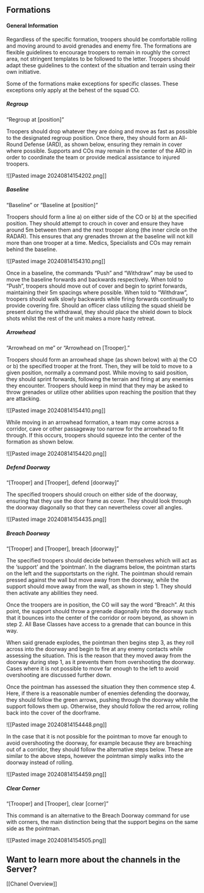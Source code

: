 ## Formations

#### General Information

Regardless of the specific formation, troopers should be comfortable rolling and moving around to avoid grenades and enemy fire. The formations are flexible guidelines to encourage troopers to remain in roughly the correct area, not stringent templates to be followed to the letter. Troopers should adapt these guidelines to the context of the situation and terrain using their own initiative.

Some of the formations make exceptions for specific classes. These exceptions only apply at the behest of the squad CO.

##### Regroup

“Regroup at [position]”

Troopers should drop whatever they are doing and move as fast as possible to the designated regroup position. Once there, they should form an All-Round Defense (ARD), as shown below, ensuring they remain in cover where possible. Supports and COs may remain in the center of the ARD in order to coordinate the team or provide medical assistance to injured troopers.

![[Pasted image 20240814154202.png]]

##### Baseline

“Baseline” or “Baseline at [position]”

Troopers should form a line a) on either side of the CO or b) at the specified position. They should attempt to crouch in cover and ensure they have around 5m between them and the next trooper along (the inner circle on the RADAR). This ensures that any grenades thrown at the baseline will not kill more than one trooper at a time. Medics, Specialists and COs may remain behind the baseline.

![[Pasted image 20240814154310.png]]

Once in a baseline, the commands “Push” and “Withdraw” may be used to move the baseline forwards and backwards respectively. When told to “Push”, troopers should move out of cover and begin to sprint forwards, maintaining their 5m spacings where possible. When told to “Withdraw”, troopers should walk slowly backwards while firing forwards continually to provide covering fire. Should an officer class utilizing the squad shield be present during the withdrawal, they should place the shield down to block shots whilst the rest of the unit makes a more hasty retreat.



##### Arrowhead

“Arrowhead on me” or “Arrowhead on [Trooper].”

Troopers should form an arrowhead shape (as shown below) with a) the CO or b) the specified trooper at the front. Then, they will be told to move to a given position, normally a command post. While moving to said position, they should sprint forwards, following the terrain and firing at any enemies they encounter. Troopers should keep in mind that they may be asked to throw grenades or utilize other abilities upon reaching the position that they are attacking.

![[Pasted image 20240814154410.png]]

While moving in an arrowhead formation, a team may come across a corridor, cave or other passageway too narrow for the arrowhead to fit through. If this occurs, troopers should squeeze into the center of the formation as shown below.

![[Pasted image 20240814154420.png]]

##### Defend Doorway

“[Trooper] and [Trooper], defend [doorway]”

The specified troopers should crouch on either side of the doorway, ensuring that they use the door frame as cover. They should look through the doorway diagonally so that they can nevertheless cover all angles.

![[Pasted image 20240814154435.png]]

##### Breach Doorway

“[Trooper] and [Trooper], breach [doorway]”

The specified troopers should decide between themselves which will act as the ‘support’ and the ‘pointman’. In the diagrams below, the pointman starts on the left and the supportstarts on the right. The pointman should remain pressed against the wall but move away from the doorway, while the support should move away from the wall, as shown in step 1. They should then activate any abilities they need.

Once the troopers are in position, the CO will say the word “Breach”. At this point, the support should throw a grenade diagonally into the doorway such that it bounces into the center of the corridor or room beyond, as shown in step 2. All Base Classes have access to a grenade that can bounce in this way.

When said grenade explodes, the pointman then begins step 3, as they roll across into the doorway and begin to fire at any enemy contacts while assessing the situation. This is the reason that they moved away from the doorway during step 1, as it prevents them from overshooting the doorway. Cases where it is not possible to move far enough to the left to avoid overshooting are discussed further down.

Once the pointman has assessed the situation they then commence step 4. Here, if there is a reasonable number of enemies defending the doorway, they should follow the green arrows, pushing through the doorway while the support follows them up. Otherwise, they should follow the red arrow, rolling back into the cover of the doorframe.

![[Pasted image 20240814154448.png]]

In the case that it is not possible for the pointman to move far enough to avoid overshooting the doorway, for example because they are breaching out of a corridor, they should follow the alternative steps below. These are similar to the above steps, however the pointman simply walks into the doorway instead of rolling.

![[Pasted image 20240814154459.png]]

##### Clear Corner

“[Trooper] and [Trooper], clear [corner]”

This command is an alternative to the Breach Doorway command for use with corners, the main distinction being that the support begins on the same side as the pointman.

![[Pasted image 20240814154505.png]]

## Want to learn more about the channels in the Server?
[[Chanel Overview]]
